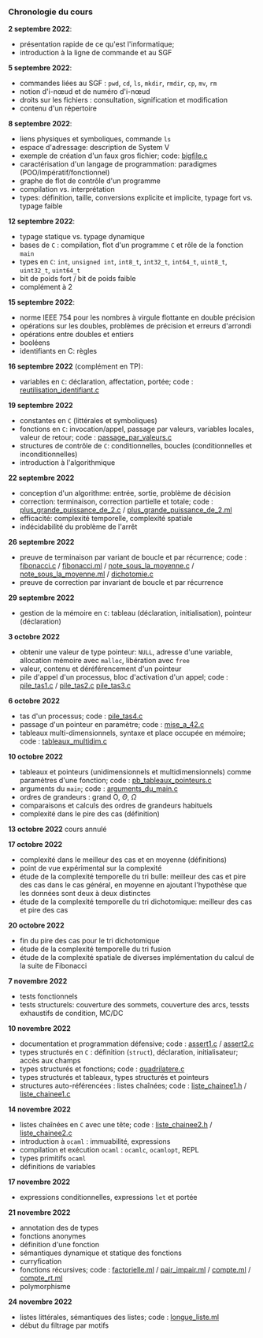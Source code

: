 ### Chronologie du cours

**2 septembre 2022**:

* présentation rapide de ce qu'est l'informatique;
* introduction à la ligne de commande et au SGF

**5 septembre 2022**:

* commandes liées au SGF : `pwd`, `cd`, `ls`, `mkdir`, `rmdir`, `cp`,
  `mv`, `rm`
* notion d'i-nœud et de numéro d'i-nœud
* droits sur les fichiers : consultation, signification et modification
* contenu d'un répertoire

**8 septembre 2022**:

* liens physiques et symboliques, commande `ls`
* espace d'adressage: description de System V
* exemple de création d'un faux gros fichier; code:
  [bigfile.c](code/bigfile.c)
* caractérisation d'un langage de programmation: paradigmes
  (POO/impératif/fonctionnel)
* graphe de flot de contrôle d'un programme
* compilation vs. interprétation
* types: définition, taille, conversions explicite et implicite, typage fort vs. typage faible

**12 septembre 2022**:
* typage statique vs. typage dynamique
* bases de `C` : compilation, flot d'un programme `C` et rôle de la
  fonction `main`
* types en `C`: `int`, `unsigned int`, `int8_t`, `int32_t`, `int64_t`,
  `uint8_t`, `uint32_t`, `uint64_t`
* bit de poids fort / bit de poids faible
* complément à 2

**15 septembre 2022**:
* norme IEEE 754 pour les nombres à virgule flottante en double
  précision
* opérations sur les doubles, problèmes de précision et erreurs d'arrondi
* opérations entre doubles et entiers
* booléens
* identifiants en C: règles

**16 septembre 2022** (complément en TP):
* variables en `C`: déclaration, affectation, portée; code : [reutilisation_identifiant.c](code/reutilisation_identifiant.c)

**19 septembre 2022**
* constantes en `C` (littérales et symboliques)
* fonctions en `C`: invocation/appel, passage par valeurs, variables
  locales, valeur de retour; code :
  [passage_par_valeurs.c](code/passage_par_valeurs.c)
* structures de contrôle de `C`: conditionnelles, boucles
  (conditionnelles et inconditionnelles)
* introduction à l'algorithmique

**22 septembre 2022**
* conception d'un algorithme: entrée, sortie, problème de décision
* correction: terminaison, correction partielle et totale; code :
  [plus_grande_puissance_de_2.c](code/plus_grande_puissance_de_2.c) /
  [plus_grande_puissance_de_2.ml](code/plus_grande_puissance_de_2.ml)
* efficacité: complexité temporelle, complexité spatiale
* indécidabilité du problème de l'arrêt

**26 septembre 2022**
* preuve de terminaison par variant de boucle et par récurrence;
  code : [fibonacci.c](code/fibonacci.c) /
  [fibonacci.ml](code/fibonacci.ml) /
  [note_sous_la_moyenne.c](code/note_sous_la_moyenne.c) /
  [note_sous_la_moyenne.ml](code/note_sous_la_moyenne.ml) / [dichotomie.c](code/dichotomie.c)
* preuve de correction par invariant de boucle et par récurrence

**29 septembre 2022**
* gestion de la mémoire en `C`: tableau (déclaration, initialisation),
  pointeur (déclaration)

**3 octobre 2022**
* obtenir une valeur de type pointeur: `NULL`, adresse d'une variable,
  allocation mémoire avec `malloc`, libération avec `free`
* valeur, contenu et déréférencement d'un pointeur
* pile d'appel d'un processus, bloc d'activation d'un appel; code :
  [pile_tas1.c](code/pile_tas1.c) / [pile_tas2.c](code/pile_tas2.c) [pile_tas3.c](code/pile_tas3.c)

**6 octobre 2022**
* tas d'un processus; code : [pile_tas4.c](code/pile_tas4.c)
* passage d'un pointeur en paramètre; code :
  [mise_a_42.c](code/mise_a_42.c)
* tableaux multi-dimensionnels, syntaxe et place occupée en mémoire;
  code : [tableaux_multidim.c](code/tableaux_multidim.c)

**10 octobre 2022**
* tableaux et pointeurs (unidimensionnels et multidimensionnels) comme
  paramètres d'une fonction; code :
  [pb_tableaux_pointeurs.c](code/pb_tableaux_pointeurs.c)
* arguments du `main`; code :
  [arguments_du_main.c](code/arguments_du_main.c)
* ordres de grandeurs : grand O, $\Theta$, $\Omega$
* comparaisons et calculs des ordres de grandeurs habituels
* complexité dans le pire des cas (définition)

**13 octobre 2022**
cours annulé

**17 octobre 2022**
* complexité dans le meilleur des cas et en moyenne (définitions)
* point de vue expérimental sur la complexité
* étude de la complexité temporelle du tri bulle: meilleur des cas et
  pire des cas dans le cas général, en moyenne en ajoutant l'hypothèse
  que les données sont deux à deux distinctes
* étude de la complexité temporelle du tri dichotomique: meilleur des
  cas et pire des cas
  
**20 octobre 2022**
* fin du pire des cas pour le tri dichotomique
* étude de la complexité temporelle du tri fusion
* étude de la complexité spatiale de diverses implémentation du calcul
  de la suite de Fibonacci

**7 novembre 2022**
* tests fonctionnels
* tests structurels: couverture des sommets, couverture des arcs,
  tessts exhaustifs de condition, MC/DC

**10 novembre 2022**
* documentation et programmation défensive; code :
  [assert1.c](code/assert1.c) / [assert2.c](code/assert2.c)
* types structurés en `C` : définition (`struct`), déclaration,
  initialisateur; accès aux champs
* types structurés et fonctions; code :
  [quadrilatere.c](code/quadrilatere.c)
* types structurés et tableaux, types structurés et pointeurs
* structures auto-référencées : listes chaînées; code :
  [liste_chainee1.h](code/liste_chainee1.h) / [liste_chainee1.c](code/liste_chainee1.c)

**14 novembre 2022**
* listes chaînées en `C` avec une tête; code :
  [liste_chainee2.h](code/liste_chainee2.h) / [liste_chainee2.c](code/liste_chainee2.c)
* introduction à `ocaml` : immuabilité, expressions
* compilation et exécution `ocaml` : `ocamlc`, `ocamlopt`, REPL
* types primitifs `ocaml`
* définitions de variables


**17 novembre 2022**
* expressions conditionnelles, expressions `let` et portée

**21 novembre 2022**
* annotation des de types
* fonctions anonymes
* définition d'une fonction
* sémantiques dynamique et statique des fonctions
* curryfication
* fonctions récursives; code : [factorielle.ml](code/factorielle.ml) /
  [pair_impair.ml](code/pair_impair.ml) / [compte.ml](code/compte.ml)
  / [compte_rt.ml](code/compte_rt.ml)
* polymorphisme

**24 novembre 2022**
* listes littérales, sémantiques des listes; code : [longue_liste.ml](code/longue_liste.ml)
* début du filtrage par motifs
